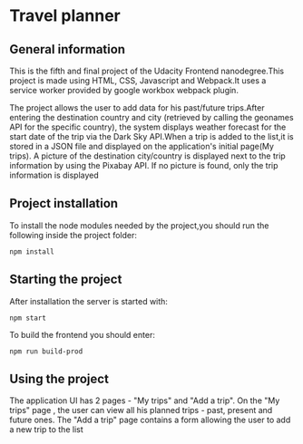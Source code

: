 # Travel planner

## General information 

This is the fifth and final project of the Udacity Frontend nanodegree.This project is made using HTML,
CSS, Javascript and Webpack.It uses a service worker provided by google workbox webpack plugin.

The project allows the user to add data for his past/future trips.After entering the destination country and 
city (retrieved by calling the geonames API for the specific country), the system displays weather forecast for the start date of the trip via the Dark Sky API.When a trip is added to the list,it is stored in a JSON file and displayed on the application's initial page(My trips). A picture of the destination city/country is displayed next to the trip information by using the Pixabay API. If no picture is found, only the trip information is displayed

## Project installation 

To install the node modules needed by the project,you should run the following inside the project folder: 

```
npm install

```

## Starting the project 

After installation the server is started with:

```
npm start

```

To build the frontend you should enter: 

```
npm run build-prod

```

## Using the project 

The application UI has 2 pages - "My trips" and "Add a trip".
On the "My trips" page , the user can view all his planned trips - past, present and future ones.
The "Add a trip" page contains a form allowing the user to add a new trip to the list